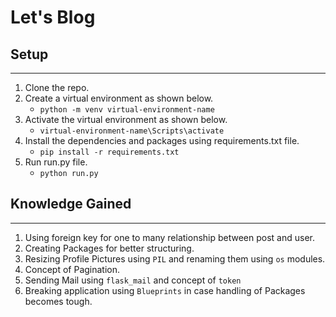 # Let's Blog

## Setup

<hr>

1. Clone the repo.
2. Create a virtual environment as shown below.
   - `python -m venv virtual-environment-name`
3. Activate the virtual environment as shown below.
   - `virtual-environment-name\Scripts\activate`
4. Install the dependencies and packages using requirements.txt file.
   - `pip install -r requirements.txt`
5. Run run.py file.
   - `python run.py`

## Knowledge Gained

<hr>

1. Using foreign key for one to many relationship between post and user.
2. Creating Packages for better structuring.
3. Resizing Profile Pictures using `PIL` and renaming them using `os` modules.
4. Concept of Pagination.
5. Sending Mail using `flask_mail` and concept of `token`
6. Breaking application using `Blueprints` in case handling of Packages becomes tough.
